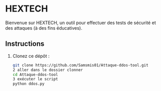 # HEXTECH

Bienvenue sur HEXTECH, un outil pour effectuer des tests de sécurité et des attaques (à des fins éducatives).

## Instructions

1. Clonez ce dépôt :
   ```bash
   git clone https://github.com/Samsmis01/Attaque-ddos-tool.git
   2 aller dans le dossier clonner
   cd Attaque-ddos-tool
   3 exécuter le script
   python ddos.py
